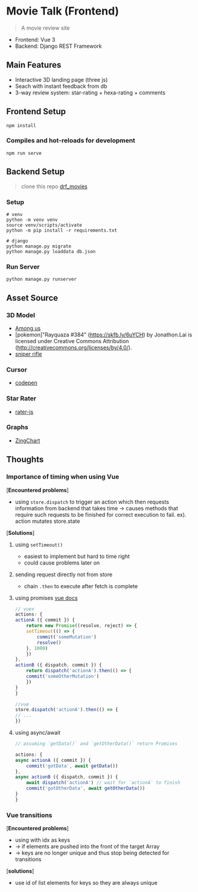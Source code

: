 # Movie Talk (Frontend)
> A movie review site
- Frontend: Vue 3
- Backend: Django REST Framework

## Main Features
- Interactive 3D landing page (three js)
- Seach with instant feedback from db
- 3-way review system: star-rating + hexa-rating + comments

## Frontend Setup
```
npm install
```

### Compiles and hot-reloads for development
```
npm run serve
```

## Backend Setup
> clone this repo [drf_movies](https://github.com/Q-riousit-E/drf_movies)

### Setup
```
# venv
python -m venv venv
source venv/scripts/activate
python -m pip install -r requirements.txt

# django
python manage.py migrate
python manage.py loaddata db.json
```

### Run Server
```
python manage.py runserver
```

## Asset Source
### 3D Model
- [Among us](https://www.cgtrader.com/free-3d-models/character/sci-fi/among-us-character-cb3e5b58-f246-4e71-a3e1-0991935eb60f)
- [pokemon]"Rayquaza #384" (https://skfb.ly/6uYCH) by Jonathon.Lai is licensed under Creative Commons Attribution (http://creativecommons.org/licenses/by/4.0/).
- [sniper rifle](https://sketchfab.com/3d-models/sci-fi-sniper-rifle-free-2d1bef3aa9ae47c5aee26cc3f032ab31)

### Cursor
- [codepen](https://codepen.io/theseventh/pen/LYVqMYb)

### Star Rater
- [rater-js](https://github.com/fredolss/rater-js)

### Graphs
- [ZingChart](https://www.zingchart.com/)

## Thoughts
### Importance of timing when using Vue

[**Encountered problems**]
- using `store.dispatch` to trigger an action which then requests information from backend that takes time -> causes methods that require such requests to be finished for correct execution to fail. ex). action mutates store.state

[**Solutions**]
1. using `setTimeout()` 
    - easiest to implement but hard to time right
    - could cause problems later on
2. sending request directly not from store
    - chain `.then` to execute after fetch is complete
3. using promises [vue docs](https://vuex.vuejs.org/guide/actions.html#dispatching-actions)
    ```js
    // vuex
    actions: {
    actionA ({ commit }) {
        return new Promise((resolve, reject) => {
        setTimeout(() => {
            commit('someMutation')
            resolve()
        }, 1000)
        })
    },
    actionB ({ dispatch, commit }) {
        return dispatch('actionA').then(() => {
        commit('someOtherMutation')
        })
    }
    }

    //vue
    store.dispatch('actionA').then(() => {
    // ...
    })
    ```

4. using async/await
    ```js
    // assuming `getData()` and `getOtherData()` return Promises

    actions: {
    async actionA ({ commit }) {
        commit('gotData', await getData())
    },
    async actionB ({ dispatch, commit }) {
        await dispatch('actionA') // wait for `actionA` to finish
        commit('gotOtherData', await getOtherData())
    }
    }
    ```

### Vue transitions
[**Encountered problems**]
- using <transition-group> with idx as keys
- -> if elements are pushed into the front of the target Array
- -> keys are no longer unique and thus stop being detected for transitions

[**solutions**]
- use id of list elements for keys so they are always unique